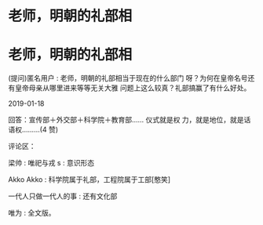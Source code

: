 # 老师，明朝的礼部相

# 老师，明朝的礼部相

(提问)匿名用户 : 老师，明朝的礼部相当于现在的什么部门 呀？为何在皇帝名号还有皇帝母亲从哪里进来等等无关大雅 问题上这么较真？礼部搞赢了有什么好处。

2019-01-18

回答：宣传部＋外交部＋科学院＋教育部…… 仪式就是权 力，就是地位，就是话语权………(4 赞)

评论区：

梁帅 : 唯祀与戎 s : 意识形态

Akko Akko : 科学院属于礼部，工程院属于工部[憨笑]

一代人只做一代人的事 : 还有文化部

唯为 : 全文版。